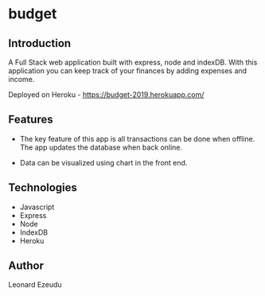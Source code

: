 # budget

## Introduction

A Full Stack web application built with express, node and indexDB. With this application you can keep track of your finances by adding expenses and income.

Deployed on Heroku - https://budget-2019.herokuapp.com/

## Features

* The key feature of this app is all transactions can be done     when offline. The app updates the database when back online.

* Data can be visualized using chart in the front end.

## Technologies

* Javascript
* Express
* Node
* IndexDB
* Heroku


## Author

Leonard Ezeudu